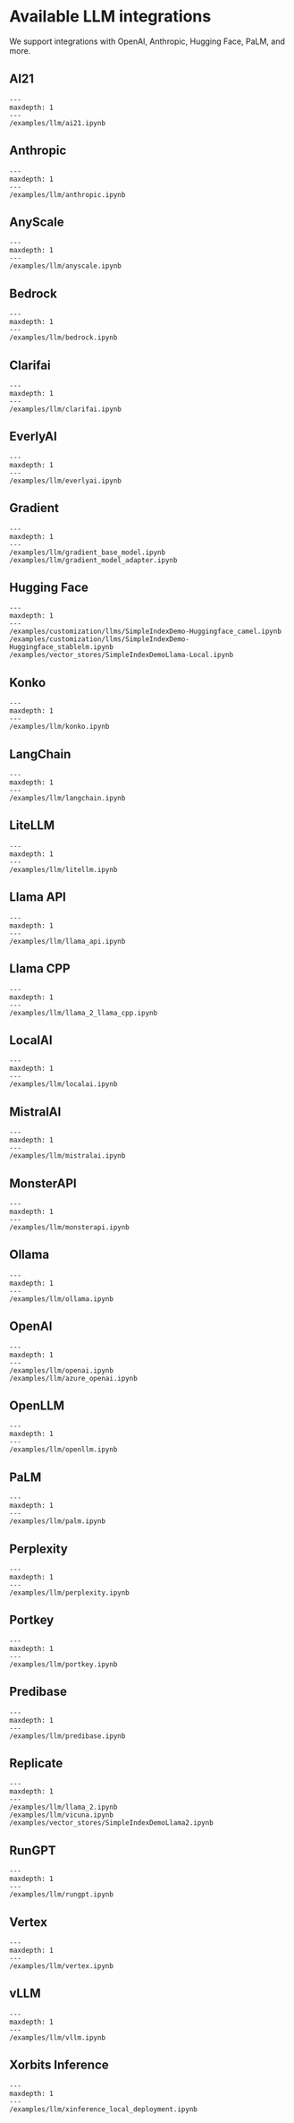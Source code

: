 # Available LLM integrations

We support integrations with OpenAI, Anthropic, Hugging Face, PaLM, and more.

## AI21

```{toctree}
---
maxdepth: 1
---
/examples/llm/ai21.ipynb
```

## Anthropic

```{toctree}
---
maxdepth: 1
---
/examples/llm/anthropic.ipynb
```

## AnyScale

```{toctree}
---
maxdepth: 1
---
/examples/llm/anyscale.ipynb
```

## Bedrock

```{toctree}
---
maxdepth: 1
---
/examples/llm/bedrock.ipynb
```

## Clarifai

```{toctree}
---
maxdepth: 1
---
/examples/llm/clarifai.ipynb
```

## EverlyAI

```{toctree}
---
maxdepth: 1
---
/examples/llm/everlyai.ipynb
```

## Gradient

```{toctree}
---
maxdepth: 1
---
/examples/llm/gradient_base_model.ipynb
/examples/llm/gradient_model_adapter.ipynb
```

## Hugging Face

```{toctree}
---
maxdepth: 1
---
/examples/customization/llms/SimpleIndexDemo-Huggingface_camel.ipynb
/examples/customization/llms/SimpleIndexDemo-Huggingface_stablelm.ipynb
/examples/vector_stores/SimpleIndexDemoLlama-Local.ipynb
```

## Konko

```{toctree}
---
maxdepth: 1
---
/examples/llm/konko.ipynb
```

## LangChain

```{toctree}
---
maxdepth: 1
---
/examples/llm/langchain.ipynb
```

## LiteLLM

```{toctree}
---
maxdepth: 1
---
/examples/llm/litellm.ipynb
```

## Llama API

```{toctree}
---
maxdepth: 1
---
/examples/llm/llama_api.ipynb
```

## Llama CPP

```{toctree}
---
maxdepth: 1
---
/examples/llm/llama_2_llama_cpp.ipynb
```

## LocalAI

```{toctree}
---
maxdepth: 1
---
/examples/llm/localai.ipynb
```

## MistralAI

```{toctree}
---
maxdepth: 1
---
/examples/llm/mistralai.ipynb
```

## MonsterAPI

```{toctree}
---
maxdepth: 1
---
/examples/llm/monsterapi.ipynb
```

## Ollama

```{toctree}
---
maxdepth: 1
---
/examples/llm/ollama.ipynb
```

## OpenAI

```{toctree}
---
maxdepth: 1
---
/examples/llm/openai.ipynb
/examples/llm/azure_openai.ipynb
```

## OpenLLM

```{toctree}
---
maxdepth: 1
---
/examples/llm/openllm.ipynb
```

## PaLM

```{toctree}
---
maxdepth: 1
---
/examples/llm/palm.ipynb
```

## Perplexity

```{toctree}
---
maxdepth: 1
---
/examples/llm/perplexity.ipynb
```

## Portkey

```{toctree}
---
maxdepth: 1
---
/examples/llm/portkey.ipynb
```

## Predibase

```{toctree}
---
maxdepth: 1
---
/examples/llm/predibase.ipynb
```

## Replicate

```{toctree}
---
maxdepth: 1
---
/examples/llm/llama_2.ipynb
/examples/llm/vicuna.ipynb
/examples/vector_stores/SimpleIndexDemoLlama2.ipynb
```

## RunGPT

```{toctree}
---
maxdepth: 1
---
/examples/llm/rungpt.ipynb
```

## Vertex

```{toctree}
---
maxdepth: 1
---
/examples/llm/vertex.ipynb
```

## vLLM

```{toctree}
---
maxdepth: 1
---
/examples/llm/vllm.ipynb
```

## Xorbits Inference

```{toctree}
---
maxdepth: 1
---
/examples/llm/xinference_local_deployment.ipynb
```
